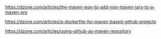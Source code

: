 
https://dzone.com/articles/the-maven-way-to-add-non-maven-jars-to-a-maven-pro

https://dzone.com/articles/a-dockerfile-for-maven-based-github-projects


https://dzone.com/articles/using-github-as-maven-repository
